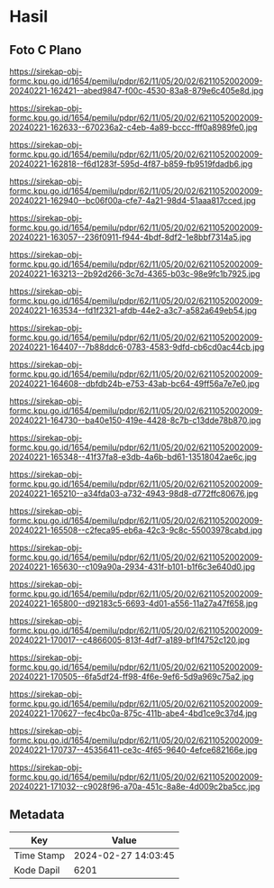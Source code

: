 # Hasil

## Foto C Plano

https://sirekap-obj-formc.kpu.go.id/1654/pemilu/pdpr/62/11/05/20/02/6211052002009-20240221-162421--abed9847-f00c-4530-83a8-879e6c405e8d.jpg

https://sirekap-obj-formc.kpu.go.id/1654/pemilu/pdpr/62/11/05/20/02/6211052002009-20240221-162633--670236a2-c4eb-4a89-bccc-fff0a8989fe0.jpg

https://sirekap-obj-formc.kpu.go.id/1654/pemilu/pdpr/62/11/05/20/02/6211052002009-20240221-162818--f6d1283f-595d-4f87-b859-fb9519fdadb6.jpg

https://sirekap-obj-formc.kpu.go.id/1654/pemilu/pdpr/62/11/05/20/02/6211052002009-20240221-162940--bc06f00a-cfe7-4a21-98d4-51aaa817cced.jpg

https://sirekap-obj-formc.kpu.go.id/1654/pemilu/pdpr/62/11/05/20/02/6211052002009-20240221-163057--236f0911-f944-4bdf-8df2-1e8bbf7314a5.jpg

https://sirekap-obj-formc.kpu.go.id/1654/pemilu/pdpr/62/11/05/20/02/6211052002009-20240221-163213--2b92d266-3c7d-4365-b03c-98e9fc1b7925.jpg

https://sirekap-obj-formc.kpu.go.id/1654/pemilu/pdpr/62/11/05/20/02/6211052002009-20240221-163534--fd1f2321-afdb-44e2-a3c7-a582a649eb54.jpg

https://sirekap-obj-formc.kpu.go.id/1654/pemilu/pdpr/62/11/05/20/02/6211052002009-20240221-164407--7b88ddc6-0783-4583-9dfd-cb6cd0ac44cb.jpg

https://sirekap-obj-formc.kpu.go.id/1654/pemilu/pdpr/62/11/05/20/02/6211052002009-20240221-164608--dbfdb24b-e753-43ab-bc64-49ff56a7e7e0.jpg

https://sirekap-obj-formc.kpu.go.id/1654/pemilu/pdpr/62/11/05/20/02/6211052002009-20240221-164730--ba40e150-419e-4428-8c7b-c13dde78b870.jpg

https://sirekap-obj-formc.kpu.go.id/1654/pemilu/pdpr/62/11/05/20/02/6211052002009-20240221-165348--41f37fa8-e3db-4a6b-bd61-13518042ae6c.jpg

https://sirekap-obj-formc.kpu.go.id/1654/pemilu/pdpr/62/11/05/20/02/6211052002009-20240221-165210--a34fda03-a732-4943-98d8-d772ffc80676.jpg

https://sirekap-obj-formc.kpu.go.id/1654/pemilu/pdpr/62/11/05/20/02/6211052002009-20240221-165508--c2feca95-eb6a-42c3-9c8c-55003978cabd.jpg

https://sirekap-obj-formc.kpu.go.id/1654/pemilu/pdpr/62/11/05/20/02/6211052002009-20240221-165630--c109a90a-2934-431f-b101-b1f6c3e640d0.jpg

https://sirekap-obj-formc.kpu.go.id/1654/pemilu/pdpr/62/11/05/20/02/6211052002009-20240221-165800--d92183c5-6693-4d01-a556-11a27a47f658.jpg

https://sirekap-obj-formc.kpu.go.id/1654/pemilu/pdpr/62/11/05/20/02/6211052002009-20240221-170017--c4866005-813f-4df7-a189-bf1f4752c120.jpg

https://sirekap-obj-formc.kpu.go.id/1654/pemilu/pdpr/62/11/05/20/02/6211052002009-20240221-170505--6fa5df24-ff98-4f6e-9ef6-5d9a969c75a2.jpg

https://sirekap-obj-formc.kpu.go.id/1654/pemilu/pdpr/62/11/05/20/02/6211052002009-20240221-170627--fec4bc0a-875c-411b-abe4-4bd1ce9c37d4.jpg

https://sirekap-obj-formc.kpu.go.id/1654/pemilu/pdpr/62/11/05/20/02/6211052002009-20240221-170737--45356411-ce3c-4f65-9640-4efce682166e.jpg

https://sirekap-obj-formc.kpu.go.id/1654/pemilu/pdpr/62/11/05/20/02/6211052002009-20240221-171032--c9028f96-a70a-451c-8a8e-4d009c2ba5cc.jpg


## Metadata

| Key        | Value               |
| ---------- | ------------------- |
| Time Stamp | 2024-02-27 14:03:45 |
| Kode Dapil | 6201                |



